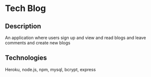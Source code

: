 # Tech Blog

## Description
An application where users sign up and view and read blogs and leave comments and create new blogs

## Technologies
Heroku, node.js, npm, mysql, bcrypt, express
